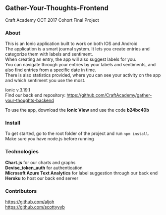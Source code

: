 ## Gather-Your-Thoughts-Frontend
Craft Academy OCT 2017 Cohort Final Project  

### About
This is an Ionic application built to work on both IOS and Android  
The application is a smart journal system. It lets you create entries and categorize them with labels and sentiment.  
When creating an entry, the app will also suggest labels for you.  
You can navigate through your entries by your labels and sentiments, and also find entries from a specific date in time.  
There is also statistics provided, where you can see your activity on the app and which sentiment you use the most.  

Ionic v.3.19.1  
Find our back end repository: https://github.com/CraftAcademy/gather-your-thoughts-backend  

To use the app, download the **Ionic View** and use the code **b24bc40b**

### Install
To get started, go to the root folder of the project and run `npm install`. Make sure you have node.js before running


### Technologies
**Chart.js** for our charts and graphs  
**Devise_token_auth** for authentication  
**Microsoft Azure Text Analytics** for label suggestion through our back end  
**Heroku** to host our back end server

### Contributors
https://github.com/aljoh  
https://github.com/scottyyyb
